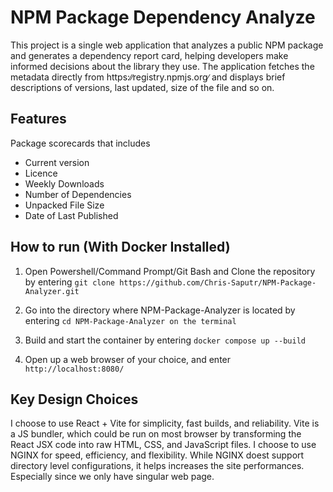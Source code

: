 # NPM Package Dependency Analyze
This project is a single web application that analyzes a public NPM package and generates a dependency report card, helping developers make informed decisions about the library they use. The application fetches the metadata directly from https:∕∕registry.npmjs.org∕ and displays brief descriptions of versions, last updated, size of the file and so on.

## Features
Package scorecards that includes
- Current version
- Licence
- Weekly Downloads
- Number of Dependencies
- Unpacked File Size
- Date of Last Published

## How to run (With Docker Installed)
1. Open Powershell/Command Prompt/Git Bash and Clone the repository by entering `git clone https://github.com/Chris-Saputr/NPM-Package-Analyzer.git`

2. Go into the directory where NPM-Package-Analyzer is located by entering `cd NPM-Package-Analyzer on the terminal`

3. Build and start the container by entering `docker compose up --build`

4. Open up a web browser of your choice, and enter `http://localhost:8080/` 

## Key Design Choices
I choose to use React + Vite for simplicity, fast builds, and reliability. Vite is a JS bundler, which could be run on most browser by transforming the React JSX code into raw HTML, CSS, and JavaScript files. 
I choose to use NGINX for speed, efficiency, and flexibility. While NGINX doest support directory level configurations, it helps increases the site performances. Especially since we only have singular web page.
